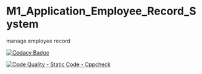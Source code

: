 # M1_Application_Employee_Record_System
manage employee record

[![Codacy Badge](https://app.codacy.com/project/badge/Grade/00a29c678e3045dd84ed8b049f9529f4)](https://www.codacy.com/gh/agashsenthilkumar/M1_Application_Employee_Record_System/dashboard?utm_source=github.com&amp;utm_medium=referral&amp;utm_content=agashsenthilkumar/M1_Application_Employee_Record_System&amp;utm_campaign=Badge_Grade)

[![Code Quality - Static Code - Cppcheck](https://github.com/agashsenthilkumar/M1_Application_Employee_Record_System/actions/workflows/cppcheck.yml/badge.svg)](https://github.com/agashsenthilkumar/M1_Application_Employee_Record_System/actions/workflows/cppcheck.yml)
